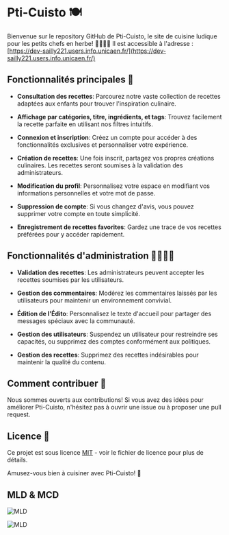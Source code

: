 # Pti-Cuisto 🍽️

Bienvenue sur le repository GitHub de Pti-Cuisto, le site de cuisine ludique pour les petits chefs en herbe! 👩‍🍳👨‍🍳
Il est accessible à l'adresse : [https://dev-sailly221.users.info.unicaen.fr/](https://dev-sailly221.users.info.unicaen.fr/)

## Fonctionnalités principales 🚀

- **Consultation des recettes**: Parcourez notre vaste collection de recettes adaptées aux enfants pour trouver l'inspiration culinaire.

- **Affichage par catégories, titre, ingrédients, et tags**: Trouvez facilement la recette parfaite en utilisant nos filtres intuitifs.

- **Connexion et inscription**: Créez un compte pour accéder à des fonctionnalités exclusives et personnaliser votre expérience.

- **Création de recettes**: Une fois inscrit, partagez vos propres créations culinaires. Les recettes seront soumises à la validation des administrateurs.

- **Modification du profil**: Personnalisez votre espace en modifiant vos informations personnelles et votre mot de passe.

- **Suppression de compte**: Si vous changez d'avis, vous pouvez supprimer votre compte en toute simplicité.

- **Enregistrement de recettes favorites**: Gardez une trace de vos recettes préférées pour y accéder rapidement.

## Fonctionnalités d'administration 👩‍💼👨‍💼

- **Validation des recettes**: Les administrateurs peuvent accepter les recettes soumises par les utilisateurs.

- **Gestion des commentaires**: Modérez les commentaires laissés par les utilisateurs pour maintenir un environnement convivial.

- **Édition de l'Édito**: Personnalisez le texte d'accueil pour partager des messages spéciaux avec la communauté.

- **Gestion des utilisateurs**: Suspendez un utilisateur pour restreindre ses capacités, ou supprimez des comptes conformément aux politiques.

- **Gestion des recettes**: Supprimez des recettes indésirables pour maintenir la qualité du contenu.

## Comment contribuer 🤝

Nous sommes ouverts aux contributions! Si vous avez des idées pour améliorer Pti-Cuisto, n'hésitez pas à ouvrir une issue ou à proposer une pull request.

## Licence 📄

Ce projet est sous licence [MIT](LICENSE) - voir le fichier de licence pour plus de détails.

Amusez-vous bien à cuisiner avec Pti-Cuisto! 🎉

## MLD & MCD

![MLD](resources/img/MLD.jpg)

![MLD](resources/img/MCD.jpg)
